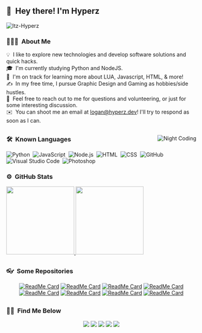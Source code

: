 ## 👋 &nbsp;Hey there! I'm Hyperz

<p align="left"> <img src="https://komarev.com/ghpvc/?username=Itz-Hyperz&label=Views&color=blue&style=plastic" alt="Itz-Hyperz" /> </p>

### 👨🏻‍💻 &nbsp;About Me

💡 &nbsp;I like to explore new technologies and develop software solutions and quick hacks.\
🎓 &nbsp;I'm currently studying Python and NodeJS.\
🌱 &nbsp;I'm on track for learning more about LUA, Javascript, HTML, & more!\
✍️ &nbsp;In my free time, I pursue Graphic Design and Gaming as hobbies/side hustles.\
💬 &nbsp;Feel free to reach out to me for questions and volunteering, or just for some interesting discussion.\
✉️ &nbsp;You can shoot me an email at logan@hyperz.dev! I'll try to respond as soon as I can.

<h2 align="center"> </h2>

<img alt="Night Coding" src="https://hyperz.dev/images/uploads/0zal6nli.gif" align="right"/>

### 🛠 &nbsp;Known Languages

![Python](https://img.shields.io/badge/-Python-333333?style=flat&logo=python)&nbsp;
![JavaScript](https://img.shields.io/badge/-JavaScript-333333?style=flat&logo=javascript)&nbsp;
![Node.js](https://img.shields.io/badge/-Node.js-333333?style=flat&logo=node.js)&nbsp;
![HTML](https://img.shields.io/badge/-HTML-333333?style=flat&logo=HTML5)&nbsp;
![CSS](https://img.shields.io/badge/-CSS-333333?style=flat&logo=CSS3&logoColor=1572B6)&nbsp;
![GitHub](https://img.shields.io/badge/-GitHub-333333?style=flat&logo=github)&nbsp;
![Visual Studio Code](https://img.shields.io/badge/-Visual%20Studio%20Code-333333?style=flat&logo=visual-studio-code&logoColor=007ACC)&nbsp;
![Photoshop](https://img.shields.io/badge/-Photoshop-333333?style=flat&logo=adobe-photoshop)

### ⚙️ &nbsp;GitHub Stats

<p align="left">
<a href="https://github.com/Itz-Hyperz">
  <img height="180em" src="https://github-readme-stats-eight-theta.vercel.app/api?username=Itz-Hyperz&show_icons=true&theme=react&include_all_commits=true&count_private=true"/>
  <img height="180em" src="https://github-readme-stats-eight-theta.vercel.app/api/top-langs/?username=Itz-Hyperz&layout=compact&langs_count=8&theme=react"/>
</a>
</p>

<h2 align="center"> </h2>

### 👓 &nbsp;Some Repositories 
<div align="center">

[![ReadMe Card](https://github-readme-stats.vercel.app/api/pin/?username=Itz-Hyperz&repo=HyperzHudDesign-FiveM&theme=react)](https://github.com/Itz-Hyperz/HyperzHudDesign-FiveM)
[![ReadMe Card](https://github-readme-stats.vercel.app/api/pin/?username=Itz-Hyperz&repo=ProgramKillers&theme=react)](https://github.com/Itz-Hyperz/ProgramKillers)
[![ReadMe Card](https://github-readme-stats.vercel.app/api/pin/?username=Itz-Hyperz&repo=Itz-Hyperz&theme=react)](https://github.com/Itz-Hyperz/Itz-Hyperz)
[![ReadMe Card](https://github-readme-stats.vercel.app/api/pin/?username=Itz-Hyperz&repo=InfinityEmbeds&theme=react)](https://github.com/Itz-Hyperz/InfinityEmbeds)
[![ReadMe Card](https://github-readme-stats.vercel.app/api/pin/?username=Itz-Hyperz&repo=cad-integration&theme=react)](https://github.com/Itz-Hyperz/cad-integration)
[![ReadMe Card](https://github-readme-stats.vercel.app/api/pin/?username=Itz-Hyperz&repo=TeamworkBot&theme=react)](https://github.com/Itz-Hyperz/TeamworkBot)
[![ReadMe Card](https://github-readme-stats.vercel.app/api/pin/?username=Itz-Hyperz&repo=RandyAccIDs&theme=react)](https://github.com/Itz-Hyperz/RandyAccIDs)
[![ReadMe Card](https://github-readme-stats.vercel.app/api/pin/?username=Itz-Hyperz&repo=RandyBigSmellyBot&theme=react)](https://github.com/Itz-Hyperz/RandyBigSmellyBot)
</div>

<h2 align="center"> </h2>

### 🤝🏻 &nbsp;Find Me Below

<p align="center">
<a href="https://www.hyperz.dev"><img src="https://img.shields.io/badge/-hyperz.dev-3423A6?style=flat-square&logo=Codepen&logoColor=white"/></a>
<a href="mailto:logan@hyperz.dev"><img src="https://img.shields.io/badge/-logan@hyperz.dev-D14836?style=flat-square&logo=Gmail&logoColor=white"/></a>
<a href="https://instagram.com/realhyperzyt"><img src="https://img.shields.io/badge/-@realhyperzyt-E4405F?style=flat-square&logo=Instagram&logoColor=white"/></a>
<a href="https://discord.gg/d5Wbegw"><img src="https://img.shields.io/badge/-Discord-1877F2?style=flat-square&logo=Discord&logoColor=white"/></a>
<a href="https://www.twitter.com/itz_hyperz"><img src="https://img.shields.io/badge/-@itz_hyperz-1769FF?style=flat-square&logo=Twitter&logoColor=white"/></a>
</p>

